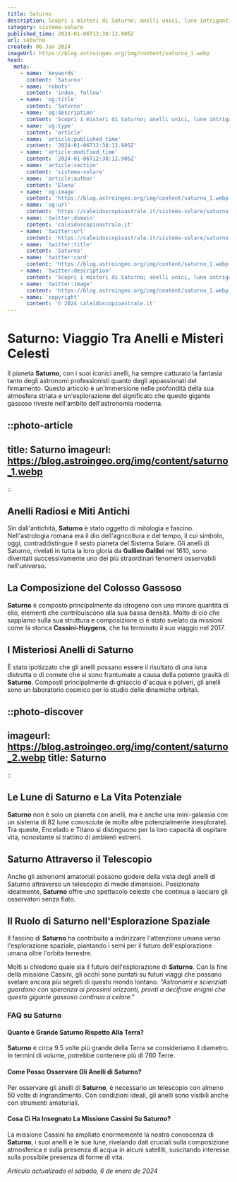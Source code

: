 ```yaml
---
title: Saturno
description: Scopri i misteri di Saturno; anelli unici, lune intriganti e la sua influenza in astronomia. Leggi il nostro approfondito blog ora!
category: sistema-solare
published_time: 2024-01-06T12:38:12.905Z
url: saturno
created: 06 Jan 2024
imageUrl: https://blog.astroingeo.org/img/content/saturno_1.webp
head:
  meta:
    - name: 'keywords'
      content: 'Saturno'
    - name: 'robots'
      content: 'index, follow'
    - name: 'og:title'
      content: 'Saturno'
    - name: 'og:description'
      content: 'Scopri i misteri di Saturno; anelli unici, lune intriganti e la sua influenza in astronomia. Leggi il nostro approfondito blog ora!'
    - name: 'og:type'
      content: 'article'
    - name: 'article:published_time'
      content: '2024-01-06T12:38:12.905Z'
    - name: 'article:modified_time'
      content: '2024-01-06T12:38:12.905Z'
    - name: 'article:section'
      content: 'sistema-solare'
    - name: 'article:author'
      content: 'Elena'
    - name: 'og:image'
      content: 'https://blog.astroingeo.org/img/content/saturno_1.webp'
    - name: 'og:url'
      content: 'https://caleidoscopioastrale.it/sistema-solare/saturno'
    - name: 'twitter:domain'
      content: 'caleidoscopioastrale.it'
    - name: 'twitter:url'
      content: 'https://caleidoscopioastrale.it/sistema-solare/saturno'
    - name: 'twitter:title'
      content: 'Saturno'
    - name: 'twitter:card'
      content: 'https://blog.astroingeo.org/img/content/saturno_1.webp'
    - name: 'twitter:description'
      content: 'Scopri i misteri di Saturno; anelli unici, lune intriganti e la sua influenza in astronomia. Leggi il nostro approfondito blog ora!'
    - name: 'twitter:image'
      content: 'https://blog.astroingeo.org/img/content/saturno_1.webp'
    - name: 'copyright'
      content: '© 2024 caleidoscopioastrale.it'
---
```

# **Saturno: Viaggio Tra Anelli e Misteri Celesti**

Il pianeta **Saturno**, con i suoi iconici anelli, ha sempre catturato la fantasia tanto degli astronomi professionisti quanto degli appassionati del firmamento. Questo articolo è un'immersione nelle profondità della sua atmosfera striata e un'esplorazione del significato che questo gigante gassoso riveste nell'ambito dell'astronomia moderna.

::photo-article
---
title: Saturno
imageurl: https://blog.astroingeo.org/img/content/saturno_1.webp
---
::

## **Anelli Radiosi e Miti Antichi**
Sin dall'antichità, **Saturno** è stato oggetto di mitologia e fascino. Nell'astrologia romana era il dio dell'agricoltura e del tempo, il cui simbolo, oggi, contraddistingue il sesto pianeta del Sistema Solare. Gli anelli di Saturno, rivelati in tutta la loro gloria da **Galileo Galilei** nel 1610, sono diventati successivamente uno dei più straordinari fenomeni osservabili nell'universo.

## **La Composizione del Colosso Gassoso**
**Saturno** è composto principalmente da idrogeno con una minore quantità di elio, elementi che contribuiscono alla sua bassa densità. Molto di ciò che sappiamo sulla sua struttura e composizione ci è stato svelato da missioni come la storica **Cassini-Huygens**, che ha terminato il suo viaggio nel 2017.

## **I Misteriosi Anelli di Saturno**
È stato ipotizzato che gli anelli possano essere il risultato di una luna distrutta o di comete che si sono frantumate a causa della potente gravità di **Saturno**. Composti principalmente di ghiaccio d'acqua e polveri, gli anelli sono un laboratorio cosmico per lo studio delle dinamiche orbitali.

::photo-discover
---
imageurl: https://blog.astroingeo.org/img/content/saturno_2.webp
title: Saturno
---
::

## **Le Lune di Saturno e La Vita Potenziale**
**Saturno** non è solo un pianeta con anelli, ma è anche una mini-galassia con un sistema di 82 lune conosciute (e molte altre potenzialmente inesplorate). Tra queste, Encelado e Titano si distinguono per la loro capacità di ospitare vita, nonostante si trattino di ambienti estremi.

## **Saturno Attraverso il Telescopio**
Anche gli astronomi amatoriali possono godere della vista degli anelli di Saturno attraverso un telescopio di medie dimensioni. Posizionato idealmente, **Saturno** offre uno spettacolo celeste che continua a lasciare gli osservatori senza fiato.

## **Il Ruolo di Saturno nell'Esplorazione Spaziale**
Il fascino di **Saturno** ha contribuito a indirizzare l'attenzione umana verso l'esplorazione spaziale, piantando i semi per il futuro dell'esplorazione umana oltre l'orbita terrestre.

Molti si chiedono quale sia il futuro dell'esplorazione di **Saturno**. Con la fine della missione Cassini, gli occhi sono puntati su futuri viaggi che possano svelare ancora più segreti di questo mondo lontano. *"Astronomi e scienziati guardano con speranza ai prossimi orizzonti, pronti a decifrare enigmi che questo gigante gassoso continua a celare."*

### FAQ su Saturno

#### **Quanto è Grande Saturno Rispetto Alla Terra?**
**Saturno** è circa 9.5 volte più grande della Terra se consideriamo il diametro. In termini di volume, potrebbe contenere più di 760 Terre.

#### **Come Posso Osservare Gli Anelli di Saturno?**
Per osservare gli anelli di **Saturno**, è necessario un telescopio con almeno 50 volte di ingrandimento. Con condizioni ideali, gli anelli sono visibili anche con strumenti amatoriali.

#### **Cosa Ci Ha Insegnato La Missione Cassini Su Saturno?**
La missione Cassini ha ampliato enormemente la nostra conoscenza di **Saturno**, i suoi anelli e le sue lune, rivelando dati cruciali sulla composizione atmosferica e sulla presenza di acqua in alcuni satelliti, suscitando interesse sulla possibile presenza di forme di vita.

_Artículo actualizado el sábado, 6 de enero de 2024_